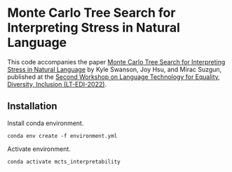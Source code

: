 # Monte Carlo Tree Search for Interpreting Stress in Natural Language

This code accompanies the paper [Monte Carlo Tree Search for Interpreting Stress in Natural Language](https://arxiv.org/abs/2204.08105) by Kyle Swanson, Joy Hsu, and Mirac Suzgun, published at the [Second Workshop on Language Technology for Equality, Diversity, Inclusion (LT-EDI-2022)](https://sites.google.com/view/lt-edi-2022/home?authuser=0).

## Installation

Install conda environment.
```
conda env create -f environment.yml
```

Activate environment.
```
conda activate mcts_interpretability
```
